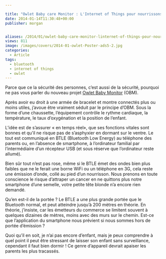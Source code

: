 ```yaml
---

title: "Owlet Baby care Monitor : L'Internet of Things pour nourrissons"
date: 2014-01-14T11:30:48+00:00
publisher: morgan


aliases: /2014/01/owlet-baby-care-monitor-linternet-of-things-pour-nourrissons/
views: 811
image: /images/covers/2014-01-owlet-Poster-ads5-2.jpg
categories:
  - Article
tags:
  - bluetooth
  - internet of things
  - owlet
---
```

Parce que ce la sécurité des personnes, c’est aussi de la sécurité, pourquoi ne pas vous parler du nouveau projet [Owlet Baby Monitor](http://bit.ly/1fjeyoL) (OBM).

Après avoir eu droit à une armée de bracelet et montre connectés plus ou moins utiles, j’avoue être vraiment séduit par le principe d’OBM. Sous la forme d’une chaussette, l’équipement contrôle le rythme cardiaque, la température, le taux d’oxygénation et la position de l’enfant.

L’idée est de s’assurer « en temps réel», que ses fonctions vitales sont bonnes et qu’il ne risque pas de s’asphyxier en dormant sur le ventre. Le tout est communiqué en BTLE (Bluetooth Low Energy) au téléphone des parents ou, en l’absence de smartphone, à l’ordinateur familial par l’intermédiaire d’un récepteur USB (et sous réserve que l’ordinateur reste allumé).

Bien sûr tout n’est pas rose, même si le BTLE émet des ondes bien plus faibles que ne le ferait une borne WiFi ou un téléphone en 3G, cela reste une émission d’onde, collé au pied d’un nourrisson. Nous prenons en toute conscience le risque d’attraper un cancer en ne quittons plus notre smartphone d’une semelle, votre petite tête blonde n’a encore rien demandé.

Qu’en est-il de la portée ? Le BTLE a une plus grande portée que le Bluetooth normal, et peut atteindre jusqu’à 200 mètres en théorie. En théorie, j’insiste, car les émetteurs du commerce se limitent souvent à quelques dizaines de mètres, moins avec des murs sur le chemin. Est-ce que l’application du smartphone nous prévient si nous sommes hors de portée d’émission ?

Quoi qu’il en soit, je n’ai pas encore d’enfant, mais je peux comprendre à quel point il peut être stressant de laisser son enfant sans surveillance, cependant il faut bien dormir ! Ce genre d’appareil devrait apaiser les parents les plus tracassés.
